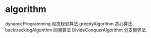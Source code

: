# algorithm
dynamicProgramming 动态规划算法
greedyAlgorithm 贪心算法
backtrackingAlgorithm 回溯算法
DivideConquerAlgorithm 分支限界法 